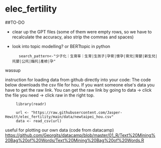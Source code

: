 # elec_fertility


##TO-DO
- clear up the GPT files (some of them were empty rows, so we have to recalculate the accuracy, also strip the commas and spaces)
- look into topic modelling? or BERTtopic in python





         search_pattern<-"少子化｜生育率｜生育|生孩子|孕育|懷孕|育兒|育嬰|新生兒|托嬰|公托|臨托|產檢|孕"
 
wassup

instruction for loading data from github directly into your code:
The code below downloads the csv file for hou. If you want someone else's data you have to get the raw link. 
You can get the raw link by going to data -> click the file you need -> click raw in the right top. 

         library(readr)

         url <- "https://raw.githubusercontent.com/Jasper-Hewitt/elec_fertility/main/data/newtaipei_hou.csv"
         data <- read_csv(url)

useful for plotting our own data (code from datacamp) https://github.com/Georgits/datacamp/blob/master/01_R/Text%20Mining%20Bag%20of%20Words/Text%20Mining%20Bag%20of%20Words.R





